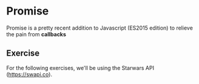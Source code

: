 # Promise

Promise is a pretty recent addition to Javascript (ES2015 edition) to relieve the pain from **callbacks**

## Exercise

For the following exercises, we'll be using the Starwars API (https://swapi.co).
